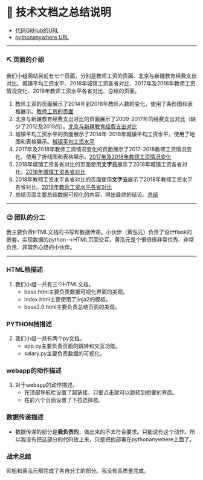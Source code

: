 # 📣 技术文档之总结说明
* [代码GitHub的URL](https://github.com/aqiangwansui/python_final_test/tree/master/the_code_of_python_final_test)
* [pythonanywhere URL](http://aqiangwansui.pythonanywhere.com/)

***
### ⛏ 页面的介绍
我们小组网站目前有七个页面，分别是教师工资的页面、北京与新疆教育经费支出对比、城镇平均工资水平、2018年城镇工资各省对比、2017年及2018年教师工资情况变化、2018年教师工资水平各省对比、总结的页面。
1. 教师工资的页面展示了2014年到2018年教师人数的变化，使用了条形图和表格展示。[教师工资的页面](http://aqiangwansui.pythonanywhere.com/)
2. 北京与新疆教育经费支出对比的页面展示了2009-2017年的经费支出对比（缺少了2012及2018的）。[北京与新疆教育经费支出对比](http://aqiangwansui.pythonanywhere.com/animation)
3. 城镇平均工资水平的页面展示了2014年-2018年城镇平均工资水平，使用了地图和表格展示。[城镇平均工资水平](http://mm3337858677.pythonanywhere.com/salary)
4. 2017年及2018年教师工资情况变化的页面展示了2017-2018教师工资情况变化，使用了折线图和表格展示。[2017年及2018年教师工资情况变化](http://aqiangwansui.pythonanywhere.com/scatter)
5. 2018年城镇工资各省对比的页面使用**文字云**展示了2018年城镇工资各省对比。[2018年城镇工资各省对比](http://aqiangwansui.pythonanywhere.com/diamond)
6. 2018年教师工资水平各省对比的页面使用**文字云**展示了2018年教师工资水平各省对比。[2018年教师工资水平各省对比](http://aqiangwansui.pythonanywhere.com/wordcloud)
7. 总结页面主要总结数据可视化的内容，得出最终的结论。[总结](http://aqiangwansui.pythonanywhere.com/user)

***
### 😉 团队的分工
我主要负责HTML文档的书写和数据传递。小伙伴（黄泓元）负责了设计flask的嵌套，实现数据的python——>HTML页面交互。黄泓元是个很很很非常优秀、非常负责、非常热心肠的小伙伴。

*** 

### HTML档描述
1. 我们小组一共有三个HTML文档。
   * base.html主要负责数据可视化界面的美观。
   * index.html主要使用了jinja2的模板。
   * base2.0.html主要负责总结页面的美观。
### PYTHON档描述
2. 我们小组一共有两个py文档。
   * app.py主要负责页面的跳转和交互功能。
   * salary.py主要负责数据的可视化。
### webapp的动作描述
3. 对于webapp的动作描述。
   * 在顶部导航栏设置了超链接，只要点击就可以跳转到想要的界面。
   * 在前六个页面设置了下拉选择框。
### 数据传递描述
* 数据传递的部分是**我负责的**，做出来的不太符合要求。只能说有这个动作。所以我没有把这部分的代码放上来，只是把他部署在pythonanywhere上面了。

### 战术总结
师姐和黄泓元都完成了各自分工的部分。我没有高质量完成。


